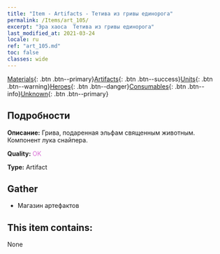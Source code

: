 ```yaml
---
title: "Item - Artifacts - Тетива из гривы единорога"
permalink: /Items/art_105/
excerpt: "Эра хаоса  Тетива из гривы единорога"
last_modified_at: 2021-03-24
locale: ru
ref: "art_105.md"
toc: false
classes: wide
---
```

 [Materials](/ru/Items/){: .btn .btn--primary}[Artifacts](/ru/Items/Artifacts/){: .btn .btn--success}[Units](/ru/Items/Units/){: .btn .btn--warning}[Heroes](/ru/Items/Heroes/){: .btn .btn--danger}[Consumables](/ru/Items/Consumables/){: .btn .btn--info}[Unknown](/ru/Items/Unknown/){: .btn .btn--primary}

## Подробности
 **Описание:** Грива, подаренная эльфам священным животным. Компонент лука снайпера.

 **Quality:** <span style="color: #DA70D6">OK</span>

 **Type:** Artifact

## Gather

*    Магазин артефактов 

## This item contains:

  None


